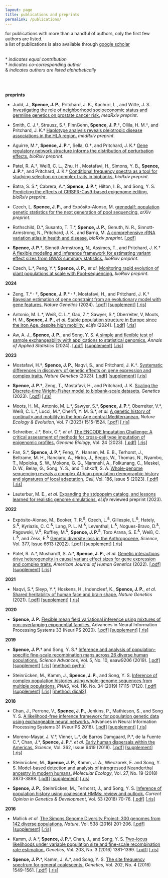 ```yaml
---
layout: page
title: publications and preprints
permalink: /publications/
---
```

for publications with more than a handful of authors, only the first
few authors are listed.   
a list of publications is also available through
[google scholar](https://scholar.google.com/citations?hl=en&user=jMaIpR4AAAAJ&view_op=list_works&sortby=pubdate)
<br>
<br>

\* _indicates equal contribution_  
&#8224; _indicates co-corresponding author_  <br>
&amp; _indicates authors are listed alphabetically_

<br>
<br>

__preprints__
* Judd, J., __Spence, J. P.__, Pritchard, J. K., Kachuri, L., and Witte, J. S. [Investigating the role of neighborhood socioeconomic status and germline genetics on prostate cancer risk.](https://doi.org/10.1101/2024.07.31.24311312) _medRxiv preprint_.

* Smith, C. J.&#8224;, Strausz, S.&#8224;, FinnGenn, __Spence, J. P.__&#8224;, Ollila, H. M.&#8224;, and Pritchard, J. K.&#8224; [Haplotype analysis reveals pleiotropic disease associations in the HLA region.](https://doi.org/10.1101/2024.07.29.24311183) _medRxiv preprint_.

* Aguirre, M.&#8224;, __Spence, J. P.__&#8224;, Sella, G.&#8224;, and Pritchard, J. K.&#8224; [Gene regulatory network structure informs the distribution of perturbation effects.](https://doi.org/10.1101/2024.07.04.602130) _bioRxiv preprint_.

* Patel, R. A.&#8224;, Weiß, C. L., Zhu, H., Mostafavi, H., Simons, Y. B., __Spence, J. P.__&#8224;, and Pritchard, J. K.&#8224; [Conditional frequency spectra as a tool for studying selection on complex traits in biobanks.](https://www.biorxiv.org/content/10.1101/2024.06.15.599126) _bioRxiv preprint_.

* Batra, S. S.\*, Cabrera, A.\*, __Spence, J. P.__\*, Hilton, I. B., and Song, Y. S. [Predicting the effects of CRISPR-Cas9-based epigenome editing.](https://doi.org/10.1101/2023.10.03.560674) _bioRxiv preprint_.

*  Czech, L. __Spence, J. P.__, and Expósito-Alonso, M. [grenedalf: population genetic statistics for the next generation of pool sequencing.](https://arxiv.org/abs/2306.11622) _arXiv preprint_.

*  Rothschild, D.\*, Susanto, T. T.\*, __Spence, J. P.__, Genuth, N. R., Sinnott-Armstrong, N., Pritchard, J. K., and Barna, M. [A comprehensive rRNA variation atlas in health and disease.](https://doi.org/10.1101/2023.01.30.526360) _bioRxiv preprint_.
    [\[.pdf\]](/assets/ribosomes.pdf/)

*  __Spence, J. P.__&#8224;, Sinnott-Armstrong, N., Assimes, T., and Pritchard, J. K.&#8224; [A flexible modeling and inference framework for estimating variant effect sizes from GWAS summary statistics.](https://doi.org/10.1101/2022.04.18.488696) _bioRxiv preprint_.

*  Czech, L.\*, Peng, Y.\*, __Spence, J. P.__, _et al._ [Monitoring rapid evolution of plant populations at scale with Pool-sequencing.](https://doi.org/10.1101/2022.02.02.477408) _bioRxiv preprint_.


__2024__
*  Zeng, T.\* <sup>,</sup> &#8224;, __Spence, J. P.__\* <sup>,</sup> &#8224;, Mostafavi, H., and Pritchard, J. K.&#8224; [Bayesian estimation of gene constraint from an evolutionary model with gene features.](https://doi.org/10.1038/s41588-024-01820-9) _Nature Genetics_ (2024).
    [\[.pdf\]](/assets/genebayes.pdf)
    [\[supplement\]](/assets/genebayes_supp.pdf)
    [\[.ris\]](/assets/genebayes.ris)


*  Antonio, M. L.\*, Weiß, C. L.\*, Gao, Z.\*, Sawyer, S.\*, Oberreiter, V, Moots, H. M., __Spence, J. P.__, _et al._ [Stable population structure in Europe since the Iron Age, despite high mobility.](https://doi.org/10.7554/eLife.79714.sa0) _eLife_ (2024).
    [\[.pdf\]](/assets/atqy.pdf)
    [\[.ris\]](/assets/atqy.ris)


*  Aw, A. J., __Spence, J. P.__, and Song, Y. S.
[A simple and flexible test of sample exchangeability with applications to statistical genomics.](https://doi.org/10.1214/23-AOAS1817) _Annals of Applied Statistics_ (2024).
    [\[.pdf\]](/assets/exchangeability.pdf)
    [\[supplement\]](/assets/exchangeability_supp.pdf)
    [\[.ris\]](/assets/exhangeability.ris)



__2023__
*  Mostafavi, H.&#8224;, __Spence, J. P.__, Naqvi, S., and Pritchard, J. K.&#8224;.  [Systematic differences in discovery of genetic effects on gene expression and complex traits.](https://doi.org/10.1038/s41588-023-01529-1) _Nature Genetics_ (2023).
    [\[.pdf\]](/assets/gwas_eqtl.pdf)
    [\[supplement\]](/assets/gwas_eqtl_supp.pdf)
    [\[.ris\]](/assets/gwas_eqtl.ris)

* __Spence, J. P.__&#8224;, Zeng, T., Mostafavi, H., and Pritchard, J. K. [Scaling the Discrete-time Wright-Fisher model to biobank-scale datasets.]( https://doi.org/10.1093/genetics/iyad168) _Genetics_ (2023).
    [\[.pdf\]](/assets/dtwf.pdf)
    [\[.ris\]](/assets/dtwf.ris)

*  Moots, H. M., Antonio, M. L.\*, Sawyer, S.\*, __Spence, J. P.__\*, Oberreiter, V.\*, Weiß, C. L.\*, Lucci, M.\*, Cherifi, Y. M. S.\*, _et al._ [A genetic history of continuity and mobility in the Iron Age central Mediterranean.](https://doi.org/10.1038/s41559-023-02143-4) _Nature Ecology & Evolution_, Vol. 7 (2023) 1515-1524.
     [\[.pdf\]](/assets/iron_age_med.pdf)
     [\[.ris\]](/assets/iron_age_med.ris)


*  Schreiber, J.\*, Boix, C.\*, _et al._ [The ENCODE Imputation Challenge: A critical assessment of methods for cross-cell type imputation of epigenomic profiles.](https://doi.org/10.1186/s13059-023-02915-y) _Genome Biology_, Vol. 24 (2023).
    [\[.pdf\]](/assets/encode_imputation_challenge.pdf)
    [\[.ris\]](/assets/encode_imputation_challenge.ris)

* Fan, S.\*, __Spence, J. P.__\*, Feng, Y., Hansen, M. E. B., Terhorst, J., Beltrame, M. H., Ranciaro, A., Hirbo, J., Beggs, W., Thomas, N., Nyambo, T., Mpoloka, S. W., Mokone, G. G., Njamnshi, A., Folkunang, C., Meskel, D. W., Belay, G., Song, Y. S., and Tishkoff, S. A. [Whole-genome sequencing reveals a complex African population demographic history and signatures of local adaptation.](https://doi.org/10.1016/j.cell.2023.01.042) _Cell_, Vol. 186, Issue 5 (2023).
    [\[.pdf\]](/assets/whole_genome_sequencing.pdf)
    [\[.ris\]](/assets/whole_genome_sequencing.ris)

*  Lauterbur, M. E., _et al._ [Expanding the stdpopsim catalog, and lessons learned for realistic genome simulations.](https://doi.org/10.7554/eLife.84874.1) _eLife_ reviewed preprint (2023).


__2022__
*   Expósito-Alonso, M., Booker, T. R.<sup>&amp;</sup>, Czech, L.<sup>&amp;</sup>, Gillespie, L.<sup>&amp;</sup>, Hately, S.<sup>&amp;</sup>, Kyriazis, C. C.<sup>&amp;</sup>, Lang, P. L. M.<sup>&amp;</sup>, Leventhal, L.<sup>&amp;</sup>, Nogues-Bravo, D.<sup>&amp;</sup>, Pagowski, V.<sup>&amp;</sup>, Ruffley, M.<sup>&amp;</sup>, __Spence, J. P.__<sup>&amp;</sup>, Toro Arana, S. E.<sup>&amp;</sup>, Weiß, C. L.<sup>&amp;</sup>, and Zess, E.<sup>&amp;</sup>  [Genetic diversity loss in the Anthropocene.](https://doi.org/10.1126/science.abn5642) _Science_, Vol. 377, Issue 6613 (2022).
    [\[.pdf\]](/assets/genetic_diversity_loss.pdf)
    [\[supplement\]](/assets/genetic_diversity_loss_supp.pdf)
    [\[.ris\]](/assets/genetic_diversity_loss.ris)


*   Patel, R. A.\*, Musharoff, S. A.\*, __Spence, J. P.__, _et al._
   [Genetic interactions drive heterogeneity in causal variant effect sizes for gene expression and complex traits.](https://doi.org/10.1016/j.ajhg.2022.05.014) _American Journal of Human Genetics_ (2022).
    [\[.pdf\]](/assets/genetic_interactions.pdf)
    [\[supplement\]](/assets/genetic_interactions_supp.pdf)
    [\[.ris\]](/assets/genetic_interactions.ris)


__2021__
*   Naqvi, S.\*, Sleyp, Y.\*, Hoskens, H., Indencleef, K., __Spence, J. P.__, _et al._
    [Shared heritability of human face and brain shape.](https://doi.org/10.1038/s41588-021-00827-w) _Nature Genetics_ (2021).
    [\[.pdf\]](/assets/shared_heritability_of_human_face_and_brain_shape.pdf)
    [\[supplement\]](/assets/shared_heritability_of_human_face_and_brain_shape_supp.pdf)
    [\[.ris\]](/assets/shared_heritability_of_human_face_and_brain_shape.ris)


__2020__
*   __Spence, J. P.__ [Flexible mean field variational inference using mixtures of
    non-overlapping exponential families.](https://proceedings.neurips.cc/paper/2020/hash/e3a54649aeec04cf1c13907bc6c5c8aa-Abstract.html)
    Advances in Neural Information Processing Systems 33 (NeurIPS 2020).
    [\[.pdf\]](/assets/non_overlapping_mixtures.pdf)
    [\[supplement\]](/assets/non_overlapping_mixtures_supp.pdf)
    [\[.ris\]](/assets/non_overlapping_mixtures.ris)


__2019__
*   __Spence, J. P.__&#8224; and Song, Y. S.&#8224; 
    [Inference and analysis of population-specific fine-scale recombination 
    maps across 26 diverse human populations.](https://doi.org/10.1126/sciadv.aaw9206)
    _Science Advances_, Vol. 5, No. 10, eaaw9206 (2019).
    [\[.pdf\]](/assets/inference_and_analysis_pyrho.pdf)
    [\[supplement\]](/assets/inference_and_analysis_pyrho_supp.pdf)
    [\[.ris\]](/assets/inference_and_analysis_pyrho.ris)
    [\[method: pyrho\]](https://github.com/popgenmethods/pyrho/)

*   Steinr&uuml;cken, M., Kamm, J., __Spence, J. P.__, and Song, Y. S.
    [Inference of complex population histories using whole-genome sequences
    from multiple populations.](https://doi.org/10.1073/pnas.1905060116)
    _PNAS_, Vol. 116, No. 34 (2019) 17115-17120.
    [\[.pdf\]](/assets/dical2.pdf)
    [\[supplement\]](/assets/dical2_supp.pdf)
    [\[.ris\]](/assets/dical2.ris)
    [\[method: dical2\]](https://sourceforge.net/projects/dical2/)


__2018__ 
*   Chan, J., Perrone, V., __Spence, J. P.__, Jenkins, P., Mathieson, S., and Song Y. S.
    [A likelihood-free inference framework for population genetic data using
    exchangeable neural networks.](http://papers.nips.cc/paper/8078-a-likelihood-free-inference-framework-for-population-genetic-data-using-exchangeable-neural-networks)
    Advances in Neural Information Processing Systems 31 (NeurIPS 2018).
   [\[.pdf\]](/assets/exchnn.pdf)
   [\[supplement\]](/assets/exchnn_supp.pdf)
   [\[.ris\]](/assets/exchnn.ris)

*   Moreno-Mayar, J. V.\*, Vinner, L.\*, de Barros Damgaard, P.\*, de la Fuente C.\*,
    Chan, J.\*, __Spence, J. P.__\*, _et al._ 
    [Early human dispersals within the 
    Americas.](https://doi.org/10.1126/science.aav2621)
    _Science_, Vol. 362, Issue 6419 (2018).
    [\[.pdf\]](/assets/early_human_dispersal_americas.pdf)
    [\[supplement\]](/assets/early_human_dispersal_americas_supp.pdf)
    [\[.ris\]](/assets/early_human_dispersal_americas.ris)

*   Steinr&uuml;cken, M., __Spence, J. P.__, Kamm, J. A., Wieczorek, E.
    and Song, Y. S. 
    [Model-based detection and analysis of introgressed Neanderthal
    ancestry in modern humans.](https://doi.org/10.1111/mec.14565)
    _Molecular Ecology_, Vol. 27, No. 19 (2018) 3873-3888.
    [\[.pdf\]](/assets/dical2.pdf)
    [\[supplement\]](/assets/dical2_supp.pdf)
    [\[.ris\]](/assets/dical2.ris)

*   __Spence, J. P.__, Steinr&uuml;cken, M., Terhorst, J., and Song, Y. S.
    [Inference of population history using coalescent HMMs:
    review and outlook.](https://doi.org/10.1016/j.gde.2018.07.002)
    _Current Opinion in Genetics & Development_, Vol. 53 (2018) 70-76.
   [\[.pdf\]](/assets/hmm_review.pdf)
   [\[.ris\]](/assets/hmm_review.ris)


__2016__
*   Mallick _et al._
    [The Simons Genome Diversity Project: 300 genomes from 142 diverse
    populations.](http://dx.doi.org/10.1038/nature18964)
    _Nature_, Vol. 538 (2016) 201-206.
    [\[.pdf\]](/assets/sgdp.pdf)
    [\[supplement\]](/assets/sgdp_supp.pdf)
    [\[.ris\]](/assets/sgdp.ris)

*  Kamm, J. A.\*, __Spence, J. P.__\*, Chan, J., and Song, Y. S.
    [Two-locus likelihoods under variable population size and fine-scale
    recombination rate estimation.](http://dx.doi.org/10.1534/genetics.115.184820)
    _Genetics_, Vol. 203, No. 3 (2016) 1381-1399.
    [\[.pdf\]](/assets/ldpop.pdf)
    [\[.ris\]](/assets/ldpop.ris)

*  __Spence, J. P.__\*, Kamm, J. A.\*, and Song, Y. S.
    [The site frequency spectrum for general
    coalescents.](http://dx.doi.org/10.1534/genetics.115.184101)
    _Genetics_, Vol. 202, No. 4 (2016) 1549-1561.
    [\[.pdf\]](/assets/lambda.pdf)
    [\[.ris\]](/assets/lambda.ris)
